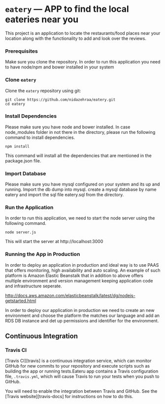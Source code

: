 # `eatery` — APP to find the local eateries near you

This project is an application to locate the restaurants/food places near your location along with
the functionality to add and look over the reviews.

### Prerequisites

Make sure you clone the repository.
In order to run this application you need to have node/npm and bower installed in your system

### Clone `eatery`

Clone the `eatery` repository using git:

```
git clone https://github.com/nidazehraa/eatery.git
cd eatery
```

### Install Dependencies

Please make sure you have node and bower installed.
In case node_modules folder in not there in the directory, please run the following command to install dependencies.


```
npm install
```
This command will install all the dependencies that are mentioned in the package.json file.


### Import Database

Please make sure you have mysql configured on your system and its up and running.
Import the db dump into mysql. create a mysql database by name eatery and import the sql file 
eatery.sql from the directory.


### Run the Application

In order to run this application, we need to start the node server using the following command.

```
node server.js
```
This will start the server at http://localhost:3000


### Running the App in Production

In order to deploy an application in production and ideal way is to use PAAS that offers monitoring, high availability and auto scaling. An example of such platform is Amazon Elastic Beanstalk that in addition to above offers multiple environment and version management keeping application code and infrastructure seperate.

http://docs.aws.amazon.com/elasticbeanstalk/latest/dg/nodejs-getstarted.html

In order to deploy our application in production we need to create an new environment and choose the
platform the matches our language and add an RDS DB instance and det up permissions and identifier for the environment.


## Continuous Integration

### Travis CI

[Travis CI][travis] is a continuous integration service, which can monitor GitHub for new commits to
your repository and execute scripts such as building the app or running tests.Eateru app contains a
Travis configuration file, `.travis.yml`, which will cause Travis to run your
tests when you push to GitHub.

You will need to enable the integration between Travis and GitHub. See the
[Travis website][travis-docs] for instructions on how to do this.
